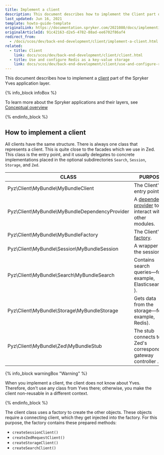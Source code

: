 ```yaml
---
title: Implement a client
description: This document describes how to implement the Client part of the Spryker Yves application layer.
last_updated: Jun 16, 2021
template: howto-guide-template
originalLink: https://documentation.spryker.com/2021080/docs/implementing-a-client
originalArticleId: 91c42163-d2e5-4782-88ad-ee6702f86af4
redirect_from:
  - /docs/scos/dev/back-end-development/client/implement-a-client.html
related:
  - title: Client
    link: docs/scos/dev/back-end-development/client/client.html
  - title: Use and configure Redis as a key-value storage
    link: docs/scos/dev/back-end-development/client/use-and-configure-redis-as-a-key-value-storage.html
---
```


This document describes how to implement a [client](/docs/dg/dev/backend-development/client/client.html) part of the Spryker Yves application layer.

{% info_block infoBox %}

To learn more about the Spryker applications and their layers, see [Conceptual overview](/docs/dg/dev/architecture/conceptual-overview.html)

{% endinfo_block %}

## How to implement a client

All clients have the same structure. There is always one class that represents a client. This is quite close to the facades which we use in Zed. This class is the entry point, and it usually delegates to concrete implementations placed in the optional subdirectories `Search`, `Session`, `Storage`, and `Zed`.

| CLASS   | PURPOSE  |
| ----------------- | ---------------- |
| Pyz\Client\MyBundle\MyBundleClient             | The Client's entry point.                                    |
| Pyz\Client\MyBundle\MyBundleDependencyProvider | A [dependency provider](/docs/dg/dev/backend-development/data-manipulation/data-interaction/define-module-dependencies-dependency-provider.html) to interact with other modules. |
| Pyz\Client\MyBundle\MyBundleFactory            | The Client's [factory](/docs/dg/dev/backend-development/factory/factory.html). |
| Pyz\Client\MyBundle\Session\MyBundleSession    | A wrapper for the session.                                    |
| Pyz\Client\MyBundle\Search\MyBundleSearch      | Contains search queries—for example, Elasticsearch ).                |
| Pyz\Client\MyBundle\Storage\MyBundleStorage    | Gets data from the storage—for example, Redis).                      |
| Pyz\Client\MyBundle\Zed\MyBundleStub           | The stub connects to Zed's corresponding gateway controller . |

{% info_block warningBox "Warning" %}

When you implement a client, the client does not know about Yves. Therefore, don't use any class from Yves there; otherwise, you make the client non-reusable in a different context.

{% endinfo_block %}

The client class uses a factory to create the other objects. These objects require a connecting client, which they get injected into the factory. For this purpose, the factory contains these prepared methods:

- `createSessionClient()`
- `createZedRequestClient()`
- `createStorageClient()`
- `createSearchClient()`
